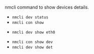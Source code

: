  nmcli command to show devices details.
* `nmcli dev status`
* `nmcli con show`
+ `nmcli dev show eth0`
* `nmcli con show dev`
* `nmcli dev show det`
